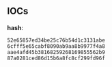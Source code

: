 
## IOCs

__hash__:

```text
52e65857ed34be25c76b54d1c3131abe
6cfff5e65cabf8090ab9aa8b9977f4a8
aae4afd45b38168259268169855562b9
87a0281ced86d15b6a8fc8cf299fd96f
```
